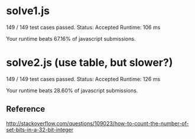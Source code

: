 # solve1.js

149 / 149 test cases passed.
Status: Accepted
Runtime: 106 ms

Your runtime beats 67.16% of javascript submissions.

# solve2.js (use table, but slower?)

149 / 149 test cases passed.
Status: Accepted
Runtime: 126 ms

Your runtime beats 28.60% of javascript submissions.

## Reference

http://stackoverflow.com/questions/109023/how-to-count-the-number-of-set-bits-in-a-32-bit-integer
